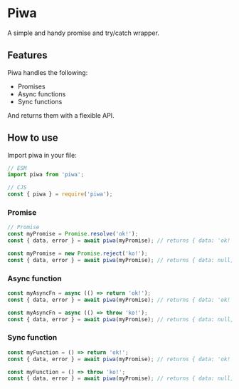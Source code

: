 # Piwa

A simple and handy promise and try/catch wrapper.

## Features

Piwa handles the following:

- Promises
- Async functions
- Sync functions

And returns them with a flexible API.

## How to use

Import piwa in your file:

```ts
// ESM
import piwa from 'piwa';

// CJS
const { piwa } = require('piwa');
```

### Promise

```ts
// Promise
const myPromise = Promise.resolve('ok!');
const { data, error } = await piwa(myPromise); // returns { data: 'ok!', error: null }

const myPromise = new Promise.reject('ko!');
const { data, error } = await piwa(myPromise); // returns { data: null, error: Error }
```

### Async function

```ts
const myAsyncFn = async (() => return 'ok!');
const { data, error } = await piwa(myPromise); // returns { data: 'ok!', error: null }

const myAsyncFn = async (() => throw 'ko!');
const { data, error } = await piwa(myPromise); // returns { data: null, error: Error }
```

### Sync function

```ts
const myFunction = () => return 'ok!';
const { data, error } = await piwa(myPromise); // returns { data: 'ok!', error: null }

const myFunction = () => throw 'ko!';
const { data, error } = await piwa(myPromise); // returns { data: null, error: Error }
```
